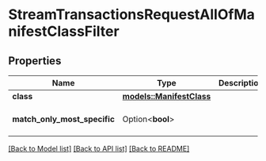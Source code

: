 # StreamTransactionsRequestAllOfManifestClassFilter

## Properties

Name | Type | Description | Notes
------------ | ------------- | ------------- | -------------
**class** | [**models::ManifestClass**](ManifestClass.md) |  | 
**match_only_most_specific** | Option<**bool**> |  | [optional][default to false]

[[Back to Model list]](../README.md#documentation-for-models) [[Back to API list]](../README.md#documentation-for-api-endpoints) [[Back to README]](../README.md)


